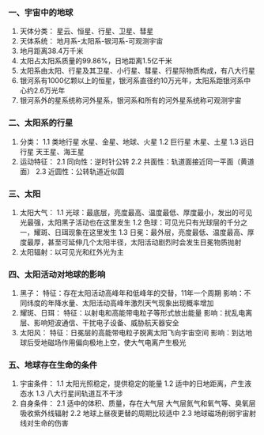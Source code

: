 ### 一、宇宙中的地球
1. 天体分类：
	星云、恒星、行星、卫星、彗星
2. 天体系统：
	地月系-太阳系-银河系-可观测宇宙
3. 地月距离38.4万千米
4. 太阳占太阳系质量的99.86%，日地距离1.5亿千米
5. 太阳系由太阳、行星及其卫星、小行星、彗星、行星际物质构成，有八大行星
6. 银河系有1000亿颗以上的恒星，银河系直径约10万光年，太阳系距银河系中心约2.6万光年
7. 银河系外的星系统称河外星系，银河系和所有的河外星系统称可观测宇宙

### 二、太阳系的行星
1. 分类：
	1.1 类地行星
		水星、金星、地球、火星
	1.2 巨行星
		木星、土星
	1.3 远日行星
		天王星、海王星
2. 运动特征：
	2.1 同向性：逆时针公转
	2.2 共面性：轨道面接近同一平面（黄道面）
	2.3 近圆性：公转轨道近似圆
	 
### 三、太阳
1. 太阳大气：
	1.1 光球：最底层，亮度最高、温度最低、厚度最小，发出的可见光最强，太阳黑子活动也在这里发生
	1.2 色球：可见光只有光球层的千分之一，耀斑、日珥现象在这里发生
	1.3 日冕：最外层，亮度最低、温度最高、厚度最厚，甚至可延伸几个太阳半径，太阳活动剧烈时会发生日冕物质抛射
2. 太阳辐射：以可见光和红外光为主
	
### 四、太阳活动对地球的影响
1. 黑子：
	特征：存在太阳活动高峰年和低峰年的交替，11年一个周期
	影响：不同纬度的年降水量、太阳活动高峰年激烈天气现象出现概率增加
2. 耀斑、日珥：
	特征：以射电和高能带电粒子等形式放出能量
	影响：扰乱电离层、影响短波通信、干扰电子设备、威胁航天器安全
3. 太阳风：
	特征：日冕层的高能带电粒子脱离太阳飞向宇宙空间
	影响：到达地球后受地磁场作用偏向极地上空，使大气电离产生极光
		
### 五、地球存在生命的条件
1. 宇宙条件：
	1.1 太阳光照稳定，提供稳定的能量
	1.2 适中的日地距离，产生液态水
	1.3 八大行星间轨道互不干涉
2. 自身条件：
	2.1 适中的体积、质量，存在大气层
		大气层氮气和氧气等、臭氧层吸收紫外线辐射
	2.2 地球上昼夜更替的周期比较适中
	2.3 地球磁场削弱宇宙射线对生命的伤害